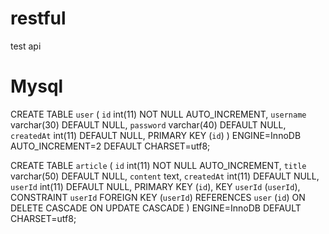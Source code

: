 # restful
test api

# Mysql 

CREATE TABLE `user` (
  `id` int(11) NOT NULL AUTO_INCREMENT,
  `username` varchar(30) DEFAULT NULL,
  `password` varchar(40) DEFAULT NULL,
  `createdAt` int(11) DEFAULT NULL,
  PRIMARY KEY (`id`)
) ENGINE=InnoDB AUTO_INCREMENT=2 DEFAULT CHARSET=utf8;

CREATE TABLE `article` (
  `id` int(11) NOT NULL AUTO_INCREMENT,
  `title` varchar(50) DEFAULT NULL,
  `content` text,
  `createdAt` int(11) DEFAULT NULL,
  `userId` int(11) DEFAULT NULL,
  PRIMARY KEY (`id`),
  KEY `userId` (`userId`),
  CONSTRAINT `userId` FOREIGN KEY (`userId`) REFERENCES `user` (`id`) ON DELETE CASCADE ON UPDATE CASCADE
) ENGINE=InnoDB DEFAULT CHARSET=utf8;

